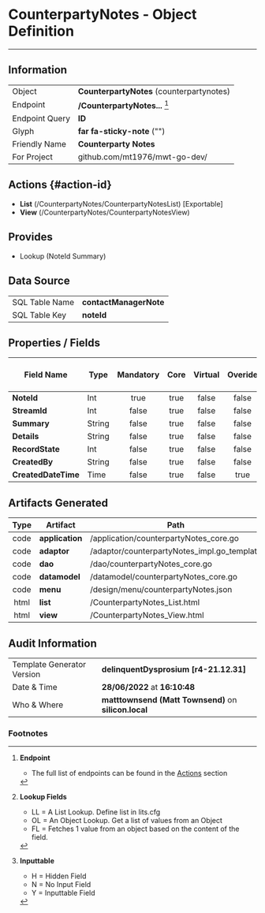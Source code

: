 # **CounterpartyNotes** - Object Definition
---
##  Information
|   |   |
|---|---|
|Object         |**CounterpartyNotes** (counterpartynotes) |
|Endpoint 	    |**/CounterpartyNotes...** [^1]|
|Endpoint Query |**ID**|
Glyph|**far fa-sticky-note** ("")
Friendly Name|**Counterparty Notes**|
|For Project    |github.com/mt1976/mwt-go-dev/|

##  Actions {#action-id}
* **List** (/CounterpartyNotes/CounterpartyNotesList) [Exportable]
* **View** (/CounterpartyNotes/CounterpartyNotesView)











##  Provides
 * Lookup (NoteId Summary)






##  Data Source 
|   |   |
|---|---|
SQL Table Name       | **contactManagerNote**
SQL Table Key | **noteId**



##  Properties / Fields
| Field Name| Type | Mandatory | Core | Virtual | Overide | Lookup [^2]| Lookup Object      | Lookup Field Source         | Lookup Return Value                | Inputable [^3]|DB Column|Default Value| No Change | Callout | Internal | Display | Mask |
| -- | --  | :--: | :--: | :--: |:--: |:--: |:--: |-- |-- |:--: |-- | --| :--: | :--: | :--: | -- | -- |
|**NoteId**|Int|true|true|false|false|||||Y|noteId|0|false|false|false|text||
|**StreamId**|Int|false|true|false|false|OL|ContactStream|||N|streamId|0|false|false|false|text||
|**Summary**|String|false|true|false|false|||||Y|summary||false|false|false|text||
|**Details**|String|false|true|false|false|||||Y|details||false|false|false|text||
|**RecordState**|Int|false|true|false|false|LL|cmrecordstate|||N|recordState|0|false|false|false|text||
|**CreatedBy**|String|false|true|false|false|||||Y|createdBy||false|false|false|text||
|**CreatedDateTime**|Time|false|true|false|true|||||Y|createdDateTime||false|false|false|datetime||


##  Artifacts Generated
| Type | Artifact | Path|
| :--: | -- | -- |
| code | **application** | /application/counterpartyNotes_core.go |
| code | **adaptor** | /adaptor/counterpartyNotes_impl.go_template |
| code | **dao** | /dao/counterpartyNotes_core.go |
| code | **datamodel** | /datamodel/counterpartyNotes_core.go |
| code | **menu** | /design/menu/counterpartyNotes.json |
| html | **list** | /CounterpartyNotes_List.html |
| html | **view** | /CounterpartyNotes_View.html |


## Audit Information
|   |   |
|---|---|
Template Generator Version   | **delinquentDysprosium [r4-21.12.31]**
Date & Time		     | **28/06/2022** at **16:10:48**
Who & Where		     | **matttownsend (Matt Townsend)** on **silicon.local**

### Footnotes
[^1]: **Endpoint**
    * The full list of endpoints can be found in the [Actions](#action-id) section
[^2]: **Lookup Fields**
    * LL = A List Lookup. Define list in lits.cfg
    * OL = An Object Lookup. Get a list of values from an Object
    * FL = Fetches 1 value from an object based on the content of the field. 
[^3]: **Inputtable**   
    * H = Hidden Field
    * N = No Input Field
    * Y = Inputtable Field